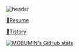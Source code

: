 ![header](https://capsule-render.vercel.app/api?type=Shark&color=auto&height=300&section=header&text=MOBUMIN%20GIT&fontSize=90)

[📌Resume](https://mobumin.github.io/online-cv/)

[🌱Tistory](https://kiju23.tistory.com/)

[![MOBUMIN's GitHub stats](https://github-readme-stats.vercel.app/api?username=MOBUMIN)](https://github.com/anuraghazra/github-readme-stats)
